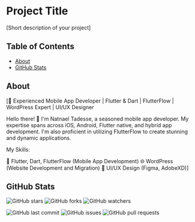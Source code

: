# Project Title

[Short description of your project]

## Table of Contents

- [About](#about)
- [GitHub Stats](#github-stats)

## About

[🚀 Experienced Mobile App Developer | Flutter & Dart | FlutterFlow | WordPress Expert | UI/UX Designer

Hello there! 👋 I'm Natnael Tadesse, a seasoned mobile app developer. My expertise spans across iOS, Android, Flutter native, and hybrid app development. I'm also proficient in utilizing FlutterFlow to create stunning and dynamic applications.

My Skills:

📱 Flutter, Dart, FlutterFlow (Mobile App Development)
🌐 WordPress (Website Development and Migration)
🎨 UI/UX Design (Figma, AdobeXD)]


## GitHub Stats

![GitHub stars](https://img.shields.io/github/stars/natty98282/Smart-Vehicle-Parking-System?style=social)
![GitHub forks](https://img.shields.io/github/forks/natty98282/Smart-Vehicle-Parking-System?style=social)
![GitHub watchers](https://img.shields.io/github/watchers/natty98282/Smart-Vehicle-Parking-System?style=social)

![GitHub last commit](https://img.shields.io/github/last-commit/natty98282/Smart-Vehicle-Parking-System)
![GitHub issues](https://img.shields.io/github/issues/natty98282/Smart-Vehicle-Parking-System)
![GitHub pull requests](https://img.shields.io/github/issues-pr/natty98282/Smart-Vehicle-Parking-System)

